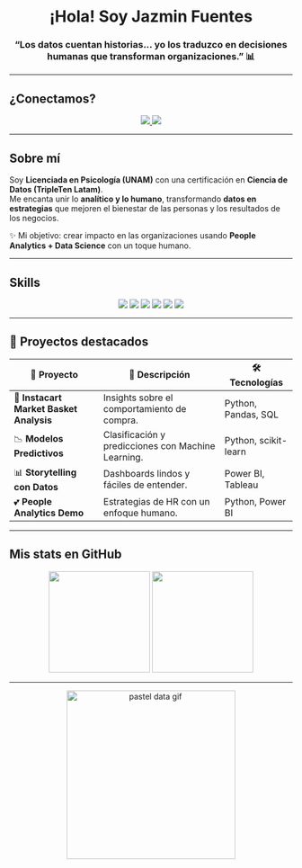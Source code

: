 <h1 align="center"> ¡Hola! Soy Jazmin Fuentes </h1>

<h3 align="center">
“Los datos cuentan historias... yo los traduzco en decisiones humanas que transforman organizaciones.” 📊 
</h3>

---

## ¿Conectamos?

<p align="center">
<a href="https://www.linkedin.com/in/fuentjaz">
  <img src="https://img.shields.io/badge/LinkedIn- pastelblue?style=for-the-badge&logo=linkedin&logoColor=white&color=9ab6f3" />
</a>
<a href="mailto:fuentessantiagojazmin@gmail.com">
  <img src="https://img.shields.io/badge/Gmail- pastelpink?style=for-the-badge&logo=gmail&logoColor=white&color=f5a9c5" />
</a>
</p>

---

## Sobre mí

Soy **Licenciada en Psicología (UNAM)** con una certificación en **Ciencia de Datos (TripleTen Latam)**.  
Me encanta unir lo **analítico y lo humano**, transformando **datos en estrategias** que mejoren el bienestar de las personas y los resultados de los negocios.  

✨ Mi objetivo: crear impacto en las organizaciones usando **People Analytics + Data Science** con un toque humano.  

---

## Skills

<p align="center">
<img src="https://img.shields.io/badge/Python-ffe6e6?style=for-the-badge&logo=python&logoColor=3776AB" />
<img src="https://img.shields.io/badge/SQL-fde2ff?style=for-the-badge&logo=postgresql&logoColor=4479A1" />
<img src="https://img.shields.io/badge/Power_BI-fde6cf?style=for-the-badge&logo=powerbi&logoColor=black" />
<img src="https://img.shields.io/badge/Excel-d5e8d4?style=for-the-badge&logo=microsoft-excel&logoColor=217346" />
<img src="https://img.shields.io/badge/Git-f5d5e0?style=for-the-badge&logo=git&logoColor=F05032" />
<img src="https://img.shields.io/badge/Java-ffe1f0?style=for-the-badge&logo=java&logoColor=E97627" />
</p>

---

## 📂 Proyectos destacados

| 🌟 Proyecto | 📖 Descripción | 🛠️ Tecnologías |
|-------------|---------------|----------------|
| 🛒 **Instacart Market Basket Analysis** | Insights sobre el comportamiento de compra. | Python, Pandas, SQL |
| 📉 **Modelos Predictivos** | Clasificación y predicciones con Machine Learning. | Python, scikit-learn |
| 📊 **Storytelling con Datos** | Dashboards lindos y fáciles de entender. | Power BI, Tableau |
| 💕 **People Analytics Demo** | Estrategias de HR con un enfoque humano. | Python, Power BI |

---


## Mis stats en GitHub

<p align="center">
  <img height="180em" src="https://github-readme-stats.vercel.app/api?username=fuentjaz&show_icons=true&title_color=f5a9c5&icon_color=f3c4fb&text_color=9ab6f3&bg_color=fff0f5&hide_border=true" />
  <img height="180em" src="https://github-readme-stats.vercel.app/api/top-langs/?username=fuentjaz&layout=compact&title_color=f5a9c5&text_color=9ab6f3&bg_color=fff0f5&hide_border=true" />
</p>

---

<p align="center">
  <img src="https://media.giphy.com/media/l0ExncehJzexFpRHq/giphy.gif" width="300" alt="pastel data gif">
</p>

<p align="center"><i>

</i></p>

